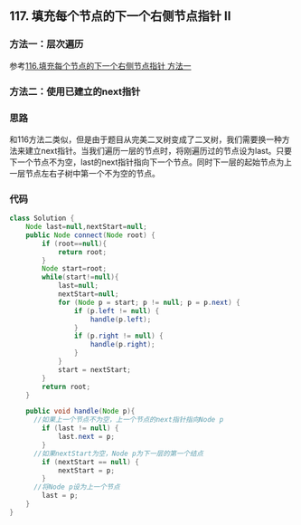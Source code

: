 ## 117. 填充每个节点的下一个右侧节点指针 II

### 方法一：层次遍历

参考[116.填充每个节点的下一个右侧节点指针 方法一](./116.填充每个节点的下一个右侧节点指针.md)

### 方法二：使用已建立的next指针

### 思路

和116方法二类似，但是由于题目从完美二叉树变成了二叉树，我们需要换一种方法来建立next指针。当我们遍历一层的节点时，将刚遍历过的节点设为last。只要下一个节点不为空，last的next指针指向下一个节点。同时下一层的起始节点为上一层节点左右子树中第一个不为空的节点。

### 代码

```java
class Solution {
    Node last=null,nextStart=null;
    public Node connect(Node root) {
        if (root==null){
            return root;
        }
        Node start=root;
        while(start!=null){
            last=null;
            nextStart=null;
            for (Node p = start; p != null; p = p.next) {
                if (p.left != null) {
                    handle(p.left);
                }
                if (p.right != null) {
                    handle(p.right);
                }
            }
            start = nextStart;
        }
        return root;
    }

    public void handle(Node p){
      //如果上一个节点不为空，上一个节点的next指针指向Node p
        if (last != null) {
            last.next = p;
        } 
      //如果nextStart为空，Node p为下一层的第一个结点
        if (nextStart == null) {
            nextStart = p;
        }
      //将Node p设为上一个节点
        last = p;
    }
}
```

